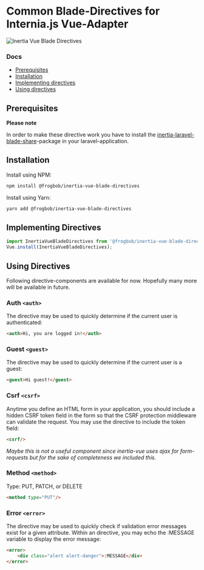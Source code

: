 # Common Blade-Directives for Internia.js Vue-Adapter

![Inertia Vue Blade Directives](http://api.devbar.ultrabold.de/github?text=Inertia.js%20Vue%20Blade-Directives)

### Docs

* [Prerequisites](#prerequisites)
* [Installation](#installation)
* [Implementing directives](#implementing-directives)
* [Using directives](#using-directives)

## Prerequisites

**Please note**

In order to make these directive work you have to install the [inertia-laravel-blade-share](https://github.com/frogbob/inertia-laravel-blade-share)-package in your laravel-application.

## Installation

Install using NPM:

~~~sh
npm install @frogbob/inertia-vue-blade-directives
~~~

Install using Yarn:

~~~sh
yarn add @frogbob/inertia-vue-blade-directives
~~~

## Implementing Directives

~~~js
import InertiaVueBladeDirectives from '@frogbob/inertia-vue-blade-directives'
Vue.install(InertiaVueBladeDirectives);
~~~

## Using Directives

Following directive-components are available for now.
Hopefully many more will be available in future.

### Auth `<auth>`
The <auth> directive may be used to quickly determine if the current user is authenticated:

~~~html
<auth>Hi, you are logged in!</auth>
~~~


### Guest `<guest>`
The <guest> directive may be used to quickly determine if the current user is a guest:
~~~html
<guest>Hi guest!</guest>
~~~

### Csrf `<csrf>`
Anytime you define an HTML form in your application, you should include a hidden CSRF token field in the form so that 
the CSRF protection middleware can validate the request. You may use the <csrf> directive to include the token field:
~~~html
<csrf/>
~~~
*Maybe this is not a useful component since inertia-vue uses ajax for form-requests but for the sake of completeness we included this.*

### Method `<method>`
Type: PUT, PATCH, or DELETE
~~~html
<method type="PUT"/>
~~~

### Error `<error>`
The <error> directive may be used to quickly check if validation error messages exist for a given attribute.
Within an <error> directive, you may echo the :MESSAGE variable to display the error message:
~~~html
<error>
    <div class="alert alert-danger">:MESSAGE</div>
</error>
~~~
